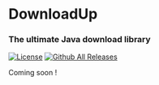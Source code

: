 # DownloadUp
### The ultimate Java download library

[![License](https://img.shields.io/badge/License-Apache%202.0-yellowgreen.svg)](https://opensource.org/licenses/Apache-2.0) 
[![Github All Releases](https://img.shields.io/github/downloads/dandan2611/downloadup/total.svg?style=flat)]()  

Coming soon !
